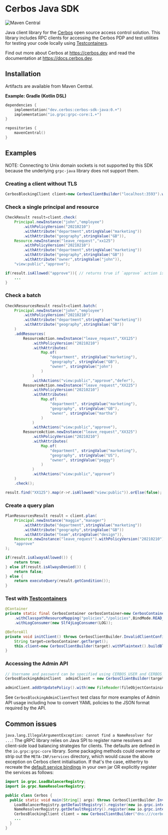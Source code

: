 Cerbos Java SDK
===============

![Maven Central](https://img.shields.io/maven-central/v/dev.cerbos/cerbos-sdk-java?style=for-the-badge&versionPrefix=0.)

Java client library for the [Cerbos](https://github.com/cerbos/cerbos) open source access control solution. This library
includes RPC clients for accessing the Cerbos PDP and test utilities for testing your code locally
using [Testcontainers](https://www.testcontainers.org).

Find out more about Cerbos at https://cerbos.dev and read the documentation at https://docs.cerbos.dev.

Installation
-------------

Artifacts are available from Maven Central.

**Example: Gradle (Kotlin DSL)**

```kotlin
dependencies {
    implementation("dev.cerbos:cerbos-sdk-java:0.+")
    implementation("io.grpc:grpc-core:1.+")
}

repositories {
    mavenCentral()
}
```

Examples
--------

NOTE: Connecting to Unix domain sockets is not supported by this SDK because the underlying `grpc-java` library does not support them.

### Creating a client without TLS

```java
CerbosBlockingClient client=new CerbosClientBuilder("localhost:3593").withPlaintext().buildBlockingClient();
```

### Check a single principal and resource

```java
CheckResult result=client.check(
    Principal.newInstance("john","employee")
        .withPolicyVersion("20210210")
        .withAttribute("department",stringValue("marketing"))
        .withAttribute("geography",stringValue("GB")),
    Resource.newInstance("leave_request","xx125")
        .withPolicyVersion("20210210")
        .withAttribute("department",stringValue("marketing"))
        .withAttribute("geography",stringValue("GB"))
        .withAttribute("owner",stringValue("john")),
    "view:public","approve");

if(result.isAllowed("approve")){ // returns true if `approve` action is allowed
    ...
}
```

### Check a batch

```java
CheckResourcesResult result=client.batch(
    Principal.newInstance("john","employee")
        .withPolicyVersion("20210210")
        .withAttribute("department",stringValue("marketing"))
        .withAttribute("geography",stringValue("GB"))
    )
    .addResources(
        ResourceAction.newInstance("leave_request","XX125")
            .withPolicyVersion("20210210")
            .withAttributes(
                Map.of(
                    "department", stringValue("marketing"),
                    "geography", stringValue("GB"),
                    "owner", stringValue("john")
                )
            )
            .withActions("view:public","approve","defer"),
        ResourceAction.newInstance("leave_request","XX225")
            .withPolicyVersion("20210210")
            .withAttributes(
                Map.of(
                    "department", stringValue("marketing"),
                    "geography", stringValue("GB"),
                    "owner", stringValue("martha")
                )
            )
            .withActions("view:public","approve"),
        ResourceAction.newInstance("leave_request","XX325")
            .withPolicyVersion("20210210")
            .withAttributes(
                Map.of(
                    "department", stringValue("marketing"),
                    "geography", stringValue("US"),
                    "owner", stringValue("peggy")
                )
            )
            .withActions("view:public","approve")
    )
    .check();

result.find("XX125").map(r->r.isAllowed("view:public")).orElse(false);
```

### Create a query plan

```java
PlanResourcesResult result = client.plan(
    Principal.newInstance("maggie","manager")
        .withAttribute("department",stringValue("marketing"))
        .withAttribute("geography",stringValue("GB"))
        .withAttribute("team",stringValue("design")),
    Resource.newInstance("leave_request").withPolicyVersion("20210210"),
    "approve"
);

if(result.isAlwaysAllowed()) {
    return true;
} else if(result.isAlwaysDenied()) {
    return false;
} else {
    return executeQuery(result.getCondition());
}
```

### Test with [Testcontainers](https://www.testcontainers.org)

```java
@Container
private static final CerbosContainer cerbosContainer=new CerbosContainer()
    .withClasspathResourceMapping("policies","/policies",BindMode.READ_ONLY)
    .withLogConsumer(new Slf4jLogConsumer(LOG));

@BeforeAll
private void initClient() throws CerbosClientBuilder.InvalidClientConfigurationException{
    String target=cerbosContainer.getTarget();
    this.client=new CerbosClientBuilder(target).withPlaintext().buildBlockingClient();
}
```

### Accessing the Admin API

```java
// Username and password can be specified using CERBOS_USER and CERBOS_PASSWORD environment variables as well
CerbosBlockingAdminClient  adminClient = new CerbosClientBuilder(target).withPlaintext().buildBlockingAdminClient("username", "password");

adminClient.addOrUpdatePolicy().with(new FileReader(fileObjectContainingPolicyJSON)).addOrUpdate();
```

See `CerbosBlockingAdminClientTest` test class for more examples of Admin API usage including how to convert YAML policies to the JSON format required by the  API.

## Common issues

`java.lang.IllegalArgumentException: cannot find a NameResolver for ...`:
   The gRPC library relies on Java SPI to register name resolvers and client-side load balancing strategies for clients. The defaults are defined in the `io.grpc:grpc-core` library. Some packaging methods could overwrite or strip out the `META-INF/services` directory, which would cause the above exception on Cerbos client initialisation. If that's the case, eithertry to recreate the [default service bindings](https://github.com/grpc/grpc-java/tree/master/core/src/main/resources/META-INF/services) in your own jar OR explicitly register the services as follows:

   ```java
   import io.grpc.LoadBalancerRegistry;
   import io.grpc.NameResolverRegistry;

   public class Cerbos {
     public static void main(String[] args) throws CerbosClientBuilder.InvalidClientConfigurationException {
       LoadBalancerRegistry.getDefaultRegistry().register(new io.grpc.internal.PickFirstLoadBalancerProvider());
       NameResolverRegistry.getDefaultRegistry().register(new io.grpc.internal.DnsNameResolverProvider());
       CerbosBlockingClient client = new CerbosClientBuilder("dns:///cerbos.my-ns.svc.cluster.local:3593").withInsecure().buildBlockingClient();
       ...
     }
   }
   ```
